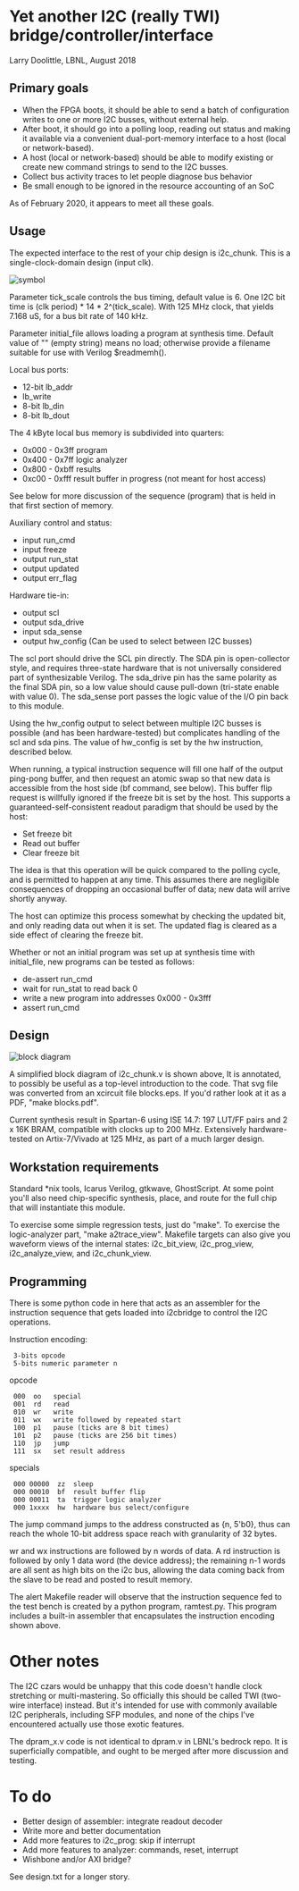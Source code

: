 # Yet another I2C (really TWI) bridge/controller/interface

Larry Doolittle, LBNL, August 2018

## Primary goals

* When the FPGA boots, it should be able to send a batch of
configuration writes to one or more I2C busses, without external help.
* After boot, it should go into a polling loop, reading out status
and making it available via a convenient dual-port-memory interface to
a host (local or network-based).
* A host (local or network-based) should be able to modify existing or
create new command strings to send to the I2C busses.
* Collect bus activity traces to let people diagnose bus behavior
* Be small enough to be ignored in the resource accounting of an SoC

As of February 2020, it appears to meet all these goals.

## Usage

The expected interface to the rest of your chip design is i2c_chunk.
This is a single-clock-domain design (input clk).

![symbol](i2c_chunk.svg)

Parameter tick_scale controls the bus timing, default value is 6.
One I2C bit time is (clk period) * 14 * 2^(tick_scale).
With 125 MHz clock, that yields 7.168 uS, for a bus bit rate of 140 kHz.

Parameter initial_file allows loading a program at synthesis time.
Default value of "" (empty string) means no load; otherwise provide
a filename suitable for use with Verilog $readmemh().

Local bus ports:

* 12-bit lb_addr
* lb_write
* 8-bit lb_din
* 8-bit lb_dout

The 4 kByte local bus memory is subdivided into quarters:

*  0x000 - 0x3ff   program
*  0x400 - 0x7ff   logic analyzer
*  0x800 - 0xbff   results
*  0xc00 - 0xfff   result buffer in progress (not meant for host access)

See below for more discussion of the sequence (program) that is held
in that first section of memory.

Auxiliary control and status:

* input run_cmd
* input freeze
* output run_stat
* output updated
* output err_flag

Hardware tie-in:

* output scl
* output sda_drive
* input sda_sense
* output hw_config (Can be used to select between I2C busses)

The scl port should drive the SCL pin directly.  The SDA pin is open-collector
style, and requires three-state hardware that is not universally considered
part of synthesizable Verilog.  The sda_drive pin has the same polarity as
the final SDA pin, so a low value should cause pull-down (tri-state enable
with value 0).  The sda_sense port passes the logic value of the I/O pin back
to this module.

Using the hw_config output to select between multiple I2C busses is
possible (and has been hardware-tested) but complicates handling of the
scl and sda pins.  The value of hw_config is set by the hw instruction,
described below.

When running, a typical instruction sequence will fill one half of the
output ping-pong buffer, and then request an atomic swap so that new data
is accessible from the host side (bf command, see below).
This buffer flip request is willfully ignored if the freeze bit
is set by the host.  This supports a guaranteed-self-consistent
readout paradigm that should be used by the host:

* Set freeze bit
* Read out buffer
* Clear freeze bit

The idea is that this operation will be quick compared to the polling
cycle, and is permitted to happen at any time.  This assumes there are
negligible consequences of dropping an occasional buffer of data;
new data will arrive shortly anyway.

The host can optimize this process somewhat by checking the updated bit,
and only reading data out when it is set.  The updated flag is cleared
as a side effect of clearing the freeze bit.

Whether or not an initial program was set up at synthesis time with
initial_file, new programs can be tested as follows:

* de-assert run_cmd
* wait for run_stat to read back 0
* write a new program into addresses 0x000 - 0x3fff
* assert run_cmd

## Design

![block diagram](blocks.svg)

A simplified block diagram of i2c_chunk.v is shown above,
It is annotated, to possibly be useful as a top-level introduction to the code.
That svg file was converted from an xcircuit file blocks.eps.
If you'd rather look at it as a PDF, "make blocks.pdf".

Current synthesis result in Spartan-6 using ISE 14.7:
  197 LUT/FF pairs and 2 x 16K BRAM, compatible with clocks up to 200 MHz.
Extensively hardware-tested on Artix-7/Vivado at 125 MHz,
as part of a much larger design.

## Workstation requirements

Standard *nix tools, Icarus Verilog, gtkwave,
GhostScript.  At some point you'll also need chip-specific synthesis,
place, and route for the full chip that will instantiate this module.

To exercise some simple regression tests, just do "make".
To exercise the logic-analyzer part, "make a2trace_view".
Makefile targets can also give you waveform views of the internal states:
i2c_bit_view, i2c_prog_view, i2c_analyze_view, and i2c_chunk_view.

## Programming

There is some python code in here that acts as an assembler for
the instruction sequence that gets loaded into i2cbridge to control
the I2C operations.

Instruction encoding:
```
 3-bits opcode
 5-bits numeric parameter n
```
opcode
```
 000  oo   special
 001  rd   read
 010  wr   write
 011  wx   write followed by repeated start
 100  p1   pause (ticks are 8 bit times)
 101  p2   pause (ticks are 256 bit times)
 110  jp   jump
 111  sx   set result address
```
specials
```
 000 00000  zz  sleep
 000 00010  bf  result buffer flip
 000 00011  ta  trigger logic analyzer
 000 1xxxx  hw  hardware bus select/configure
```
The jump command jumps to the address constructed as {n, 5'b0}, thus can
reach the whole 10-bit address space reach with granularity of 32 bytes.

wr and wx instructions are followed by n words of data.
A rd instruction is followed by only 1 data word (the device address);
the remaining n-1 words are all sent as high bits on the i2c bus, allowing
the data coming back from the slave to be read and posted to result memory.

The alert Makefile reader will observe that the instruction sequence fed to
the test bench is created by a python program, ramtest.py.  This program
includes a built-in assembler that encapsulates the instruction encoding
shown above.

# Other notes

The I2C czars would be unhappy that this code doesn't handle clock
stretching or multi-mastering.  So officially this should be called TWI
(two-wire interface) instead.  But it's intended for use with commonly
available I2C peripherals, including SFP modules, and none of the chips
I've encountered actually use those exotic features.

The dpram_x.v code is not identical to dpram.v in LBNL's bedrock repo.
It is superficially compatible, and ought to be merged after more
discussion and testing.

# To do

* Better design of assembler: integrate readout decoder
* Write more and better documentation
* Add more features to i2c_prog: skip if interrupt
* Add more features to analyzer: commands, reset, interrupt
* Wishbone and/or AXI bridge?

See design.txt for a longer story.

